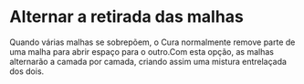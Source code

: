 Alternar a retirada das malhas
====
Quando várias malhas se sobrepõem, o Cura normalmente remove parte de uma malha para abrir espaço para o outro.Com esta opção, as malhas alternarão a camada por camada, criando assim uma mistura entrelaçada dos dois.